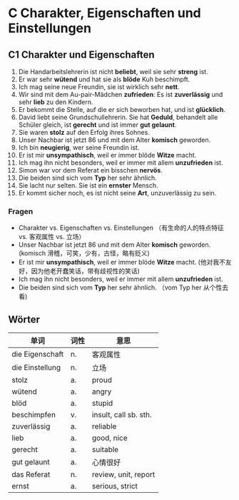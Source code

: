 # C Charakter, Eigenschaften und Einstellungen

## C1 Charakter und Eigenschaften
1. Die Handarbeitslehrerin ist nicht **beliebt**, weil sie sehr **streng** ist.
2. Er war sehr **wütend** und hat sie als **blöde** Kuh beschimpft.
3. Ich mag seine neue Freundin, sie ist wirklich sehr **nett**.
4. Wir sind mit dem Au-pair-Mädchen **zufrieden**: Es ist **zuverlässig** und sehr **lieb** zu den Kindern.
5. Er bekommt die Stelle, auf die er sich beworben hat, und ist **glücklich**.
6. David liebt seine Grundschullehrerin. Sie hat **Geduld**, behandelt alle Schüler gleich, ist **gerecht** und ist immer **gut gelaunt**.
7. Sie waren **stolz** auf den Erfolg ihres Sohnes.
8. Unser Nachbar ist jetzt 86 und mit dem Alter **komisch** geworden.
9. Ich bin **neugierig**, wer seine Freundin ist.
10. Er ist mir **unsympathisch**, weil er immer blöde **Witze** macht.
11. Ich mag ihn nicht besonders, weil er immer mit allem **unzufrieden** ist.
12. Simon war vor dem Referat ein bisschen **nervös**.
13. Die beiden sind sich vom **Typ** her sehr ähnlich.
14. Sie lacht nur selten. Sie ist ein **ernster** Mensch.
15. Er kommt sicher noch, es ist nicht seine **Art**, unzuverlässig zu sein.

### Fragen
* Charakter vs. Eigenschaften vs. Einstellungen （有生命的人的特点特征 vs. 客观属性 vs. 立场）
* Unser Nachbar ist jetzt 86 und mit dem Alter **komisch** geworden. (komisch 滑稽，可笑，少有，古怪，略有贬义)
* Er ist mir **unsympathisch**, weil er immer blöde **Witze** macht. (他对我不友好，因为他老开蠢笑话，带有歧视性的笑话)
* Ich mag ihn nicht besonders, weil er immer mit allem **unzufrieden** ist.
* Die beiden sind sich vom **Typ** her sehr ähnlich. （vom Typ her 从个性去看)

## Wörter
| 单词 | 词性 | 意思 |
| --- | --- | --- |
| die Eigenschaft | n.| 客观属性 |
| die Einstellung | n.| 立场 |
| stolz | a.| proud |
| wütend | a.| angry |
| blöd | a.| stupid |
| beschimpfen | v.| insult, call sb. sth. |
| zuverlässig | a.| reliable |
| lieb | a.| good, nice |
| gerecht | a.| suitable |
| gut gelaunt | a.| 心情很好 |
| das Referat | n.| review, unit, report |
| ernst | a.| serious, strict |
